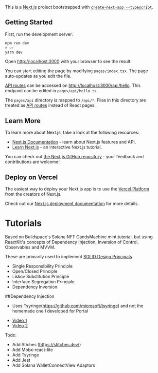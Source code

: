 This is a [Next.js](https://nextjs.org/) project bootstrapped with [`create-next-app --typescript`](https://github.com/vercel/next.js/tree/canary/packages/create-next-app).

## Getting Started

First, run the development server:

```bash
npm run dev
# or
yarn dev
```

Open [http://localhost:3000](http://localhost:3000) with your browser to see the result.

You can start editing the page by modifying `pages/index.tsx`. The page auto-updates as you edit the file.

[API routes](https://nextjs.org/docs/api-routes/introduction) can be accessed on [http://localhost:3000/api/hello](http://localhost:3000/api/hello). This endpoint can be edited in `pages/api/hello.ts`.

The `pages/api` directory is mapped to `/api/*`. Files in this directory are treated as [API routes](https://nextjs.org/docs/api-routes/introduction) instead of React pages.

## Learn More

To learn more about Next.js, take a look at the following resources:

- [Next.js Documentation](https://nextjs.org/docs) - learn about Next.js features and API.
- [Learn Next.js](https://nextjs.org/learn) - an interactive Next.js tutorial.

You can check out [the Next.js GitHub repository](https://github.com/vercel/next.js/) - your feedback and contributions are welcome!

## Deploy on Vercel

The easiest way to deploy your Next.js app is to use the [Vercel Platform](https://vercel.com/new?utm_medium=default-template&filter=next.js&utm_source=create-next-app&utm_campaign=create-next-app-readme) from the creators of Next.js.

Check out our [Next.js deployment documentation](https://nextjs.org/docs/deployment) for more details.

# Tutorials

Based on Buildspace's Solana NFT CandyMachine mint tutorial, but using ReactKit's
concepts of Dependency Injection, Inversion of Control, Observables and MVVM.

These are primarily used to implement [SOLID Design Principals](https://stackify.com/solid-design-principles/)

* Single Responsibility Principle
* Open/Closed Principle
* Liskov Substitution Principle
* Interface Segregation Principle
* Dependency Inversion

##Dependency Injection
* Uses Tsyringe(https://github.com/microsoft/tsyringe) and not the homemade one I developed for Portal
- [Video 1](https://capture.dropbox.com/K6alm5GMjKJ27OVx) 
- [Video 2](https://capture.dropbox.com/LDwgA8p6ox8duHHB)

Todo:
* Add Stiches (https://stitches.dev/)
* Add Mobx-react-lite
* Add Tsyringe
* Add Jest
* Add Solana WalletConnectView Adaptors